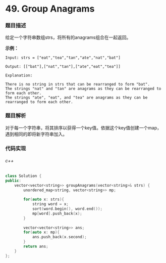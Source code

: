 # 49. Group Anagrams

### 题目描述

给定一个字符串数组strs，将所有的anagrams组合在一起返回。


**示例：**

```
Input: strs = ["eat","tea","tan","ate","nat","bat"]

Output: [["bat"],["nat","tan"],["ate","eat","tea"]]

Explanation:

There is no string in strs that can be rearranged to form "bat".
The strings "nat" and "tan" are anagrams as they can be rearranged to form each other.
The strings "ate", "eat", and "tea" are anagrams as they can be rearranged to form each other.
```

### 题目解析

对于每一个字符串，将其排序以获得一个key值。依据这个key值创建一个map，遇到相同的即将新字符串加入。

### 代码实现

###### c++

```c++
class Solution {
public:
    vector<vector<string>> groupAnagrams(vector<string>& strs) {
        unordered_map<string, vector<string>> mp;
        
        for(auto x: strs){
            string word = x;
            sort(word.begin(), word.end());
            mp[word].push_back(x);
        }
        
        vector<vector<string>> ans;
        for(auto x: mp){
            ans.push_back(x.second);
        }
        return ans;
    }
};
```